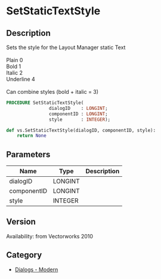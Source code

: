 # SetStaticTextStyle

## Description
Sets the style for the Layout Manager static Text<BR>
<BR>
Plain 0<BR>
Bold 1<BR>
Italic 2<BR>
Underline 4<BR>
<BR>
Can combine styles (bold + italic = 3)

```pascal
PROCEDURE SetStaticTextStyle(
				dialogID    : LONGINT;
				componentID : LONGINT;
				style       : INTEGER);
```

```python
def vs.SetStaticTextStyle(dialogID, componentID, style):
    return None
```

## Parameters
|Name|Type|Description|
|---|---|---|
|dialogID|LONGINT|   |
|componentID|LONGINT|   |
|style|INTEGER|   |

## Version
Availability: from Vectorworks 2010

## Category
* [Dialogs - Modern](../Categories/Dialogs%20-%20Modern.md)
